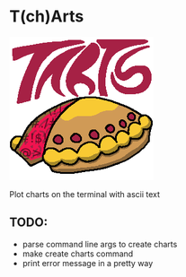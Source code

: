 # T(ch)Arts

![tarts logo](tarts_logo.png)

Plot charts on the terminal with ascii text

## TODO:
+ parse command line args to create charts
+ make create charts command
+ print error message in a pretty way
